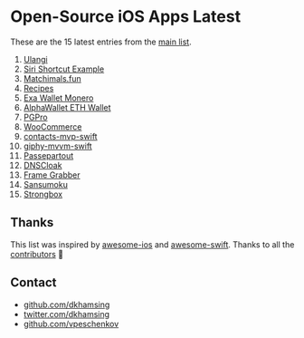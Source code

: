 # Open-Source iOS Apps Latest

These are the 15 latest entries from the [main list](https://github.com/dkhamsing/open-source-ios-apps).


1. [Ulangi](https://github.com/ulangi/ulangi)
2. [Siri Shortcut Example](https://github.com/CoyoteLab/Studies-Siri-Shortcut-iOS-13)
3. [Matchimals.fun](https://github.com/igravitystudios/matchimals.fun)
4. [Recipes](https://github.com/mecid/swiftui-recipes-app)
5. [Exa Wallet Monero](https://github.com/exantech/exa-wallet-ios)
6. [AlphaWallet ETH Wallet](https://github.com/AlphaWallet/alpha-wallet-ios)
7. [PGPro](https://github.com/lucanaef/PGPro)
8. [WooCommerce](https://github.com/woocommerce/woocommerce-ios)
9. [contacts-mvp-swift](https://github.com/tirupati17/contacts-mvp-swift)
10. [giphy-mvvm-swift](https://github.com/tirupati17/giphy-mvvm-swift)
11. [Passepartout](https://github.com/passepartoutvpn/passepartout-ios)
12. [DNSCloak](https://github.com/s-s/dnscloak)
13. [Frame Grabber](https://github.com/arthurhammer/FrameGrabber)
14. [Sansumoku](https://github.com/mkhrapov/sansumoku)
15. [Strongbox](https://github.com/strongbox-password-safe/Strongbox)

## Thanks

This list was inspired by [awesome-ios](https://github.com/vsouza/awesome-ios) and [awesome-swift](https://github.com/matteocrippa/awesome-swift). Thanks to all the [contributors](https://github.com/dkhamsing/open-source-ios-apps/graphs/contributors) 🎉 

## Contact

- [github.com/dkhamsing](https://github.com/dkhamsing)
- [twitter.com/dkhamsing](https://twitter.com/dkhamsing)
- [github.com/vpeschenkov](https://github.com/vpeschenkov)
